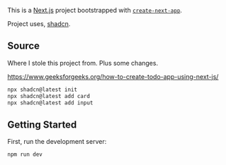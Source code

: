 This is a [Next.js](https://nextjs.org) project bootstrapped with [`create-next-app`](https://github.com/vercel/next.js/tree/canary/packages/create-next-app).

Project uses, [shadcn](https://ui.shadcn.com/).

## Source 

Where I stole this project from. Plus some changes. 

https://www.geeksforgeeks.org/how-to-create-todo-app-using-next-js/

```bash
npx shadcn@latest init
npx shadcn@latest add card
npx shadcn@latest add input

```

## Getting Started

First, run the development server:

```bash
npm run dev
```

